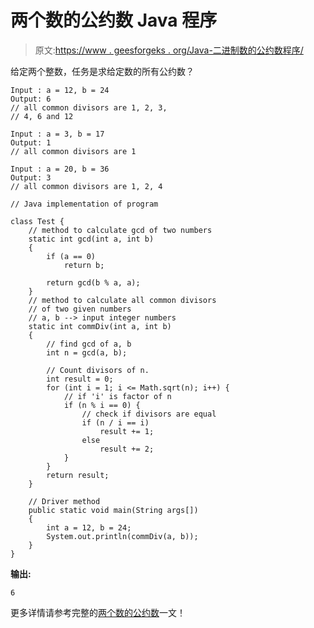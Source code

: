 # 两个数的公约数 Java 程序

> 原文:[https://www . geesforgeks . org/Java-二进制数的公约数程序/](https://www.geeksforgeeks.org/java-program-for-common-divisors-of-two-numbers/)

给定两个整数，任务是求给定数的所有公约数？

```
Input : a = 12, b = 24
Output: 6
// all common divisors are 1, 2, 3, 
// 4, 6 and 12

Input : a = 3, b = 17
Output: 1
// all common divisors are 1

Input : a = 20, b = 36
Output: 3
// all common divisors are 1, 2, 4

```

```
// Java implementation of program

class Test {
    // method to calculate gcd of two numbers
    static int gcd(int a, int b)
    {
        if (a == 0)
            return b;

        return gcd(b % a, a);
    }
    // method to calculate all common divisors
    // of two given numbers
    // a, b --> input integer numbers
    static int commDiv(int a, int b)
    {
        // find gcd of a, b
        int n = gcd(a, b);

        // Count divisors of n.
        int result = 0;
        for (int i = 1; i <= Math.sqrt(n); i++) {
            // if 'i' is factor of n
            if (n % i == 0) {
                // check if divisors are equal
                if (n / i == i)
                    result += 1;
                else
                    result += 2;
            }
        }
        return result;
    }

    // Driver method
    public static void main(String args[])
    {
        int a = 12, b = 24;
        System.out.println(commDiv(a, b));
    }
}
```

**输出:**

```
6

```

更多详情请参考完整的[两个数的公约数](https://www.geeksforgeeks.org/common-divisors-of-two-numbers/)一文！